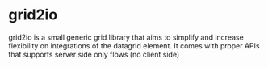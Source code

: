# grid2io
grid2io is a small generic grid library that aims to simplify and increase flexibility on integrations of the datagrid element.
It comes with proper APIs that supports server side only flows (no client side)
